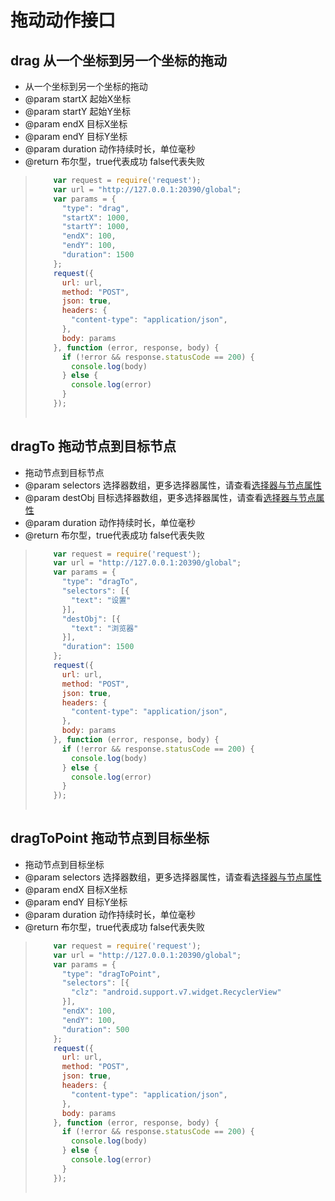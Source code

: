# 拖动动作接口

## drag 从一个坐标到另一个坐标的拖动
* 从一个坐标到另一个坐标的拖动
* @param startX 起始X坐标
* @param startY 起始Y坐标
* @param endX 目标X坐标
* @param endY 目标Y坐标
* @param duration 动作持续时长，单位毫秒
* @return 布尔型，true代表成功 false代表失败

> ```javascript
>     var request = require('request');
>     var url = "http://127.0.0.1:20390/global";
>     var params = {
>       "type": "drag",
>       "startX": 1000,
>       "startY": 1000,
>       "endX": 100,
>       "endY": 100,
>       "duration": 1500
>     };
>     request({
>       url: url,
>       method: "POST",
>       json: true,
>       headers: {
>         "content-type": "application/json",
>       },
>       body: params
>     }, function (error, response, body) {
>       if (!error && response.statusCode == 200) {
>         console.log(body)
>       } else {
>         console.log(error)
>       }
>     });
>     
> ```




## dragTo 拖动节点到目标节点
* 拖动节点到目标节点
* @param  selectors 选择器数组，更多选择器属性，请查看[选择器与节点属性](/zh-cn/funcs/global/selector-node.md#节点信息类)
* @param destObj 目标选择器数组，更多选择器属性，请查看[选择器与节点属性](/zh-cn/funcs/global/selector-node.md#节点信息类)
* @param duration 动作持续时长，单位毫秒
* @return 布尔型，true代表成功 false代表失败

> ```javascript
>     var request = require('request');
>     var url = "http://127.0.0.1:20390/global";
>     var params = {
>       "type": "dragTo",
>       "selectors": [{
>         "text": "设置"
>       }],
>       "destObj": [{
>         "text": "浏览器"
>       }],
>       "duration": 1500
>     };
>     request({
>       url: url,
>       method: "POST",
>       json: true,
>       headers: {
>         "content-type": "application/json",
>       },
>       body: params
>     }, function (error, response, body) {
>       if (!error && response.statusCode == 200) {
>         console.log(body)
>       } else {
>         console.log(error)
>       }
>     });
>     
> ```





## dragToPoint 拖动节点到目标坐标
* 拖动节点到目标坐标
* @param  selectors 选择器数组，更多选择器属性，请查看[选择器与节点属性](/zh-cn/funcs/global/selector-node.md#节点信息类)
* @param endX 目标X坐标
* @param endY 目标Y坐标
* @param duration 动作持续时长，单位毫秒
* @return 布尔型，true代表成功 false代表失败

> ```javascript
>     var request = require('request');
>     var url = "http://127.0.0.1:20390/global";
>     var params = {
>       "type": "dragToPoint",
>       "selectors": [{
>         "clz": "android.support.v7.widget.RecyclerView"
>       }],
>       "endX": 100,
>       "endY": 100,
>       "duration": 500
>     };
>     request({
>       url: url,
>       method: "POST",
>       json: true,
>       headers: {
>         "content-type": "application/json",
>       },
>       body: params
>     }, function (error, response, body) {
>       if (!error && response.statusCode == 200) {
>         console.log(body)
>       } else {
>         console.log(error)
>       }
>     });
>     
> ```